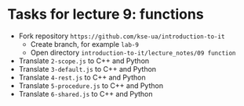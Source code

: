 # Tasks for lecture 9: functions

- Fork repository `https://github.com/kse-ua/introduction-to-it`
  - Create branch, for example `lab-9`
  - Open directory `introduction-to-it/lecture_notes/09 function`
- Translate `2-scope.js` to C++ and Python
- Translate `3-default.js` to C++ and Python
- Translate `4-rest.js` to C++ and Python
- Translate `5-procedure.js` to C++ and Python
- Translate `6-shared.js` to C++ and Python
